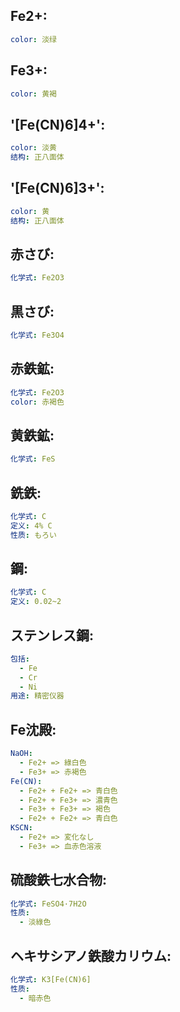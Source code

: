 ## Fe2+:

```yaml
color: 淡绿

```

## Fe3+:

```yaml
color: 黄褐

```

## '[Fe(CN)6]4+':

```yaml
color: 淡黄
结构: 正八面体

```

## '[Fe(CN)6]3+':

```yaml
color: 黄
结构: 正八面体

```

## 赤さび:

```yaml
化学式: Fe2O3

```

## 黒さび:

```yaml
化学式: Fe3O4

```

## 赤鉄鉱:

```yaml
化学式: Fe2O3
color: 赤褐色

```

## 黄鉄鉱:

```yaml
化学式: FeS

```

## 銑鉄:

```yaml
化学式: C
定义: 4% C
性质: もろい

```

## 鋼:

```yaml
化学式: C
定义: 0.02~2

```

## ステンレス鋼:

```yaml
包括:
  - Fe
  - Cr
  - Ni
用途: 精密仪器

```

## Fe沈殿:

```yaml
NaOH:
  - Fe2+ => 綠白色
  - Fe3+ => 赤褐色
Fe(CN):
  - Fe2+ + Fe2+ => 青白色
  - Fe2+ + Fe3+ => 濃青色
  - Fe3+ + Fe3+ => 褐色
  - Fe2+ + Fe2+ => 青白色
KSCN:
  - Fe2+ => 変化なし
  - Fe3+ => 血赤色溶液

```

## 硫酸鉄七水合物:

```yaml
化学式: FeSO4·7H2O
性质:
  - 淡綠色

```

## ヘキサシアノ鉄酸カリウム:

```yaml
化学式: K3[Fe(CN)6]
性质:
  - 暗赤色
```